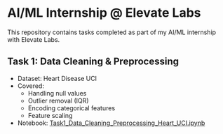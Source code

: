 #  AI/ML Internship @ Elevate Labs

This repository contains tasks completed as part of my AI/ML internship with Elevate Labs.

##  Task 1: Data Cleaning & Preprocessing
- Dataset: Heart Disease UCI
- Covered:
  - Handling null values
  - Outlier removal (IQR)
  - Encoding categorical features
  - Feature scaling
-  Notebook: [Task1_Data_Cleaning_Preprocessing_Heart_UCI.ipynb](Task1_Data_Cleaning_Preprocessing_Heart_UCI.ipynb)

